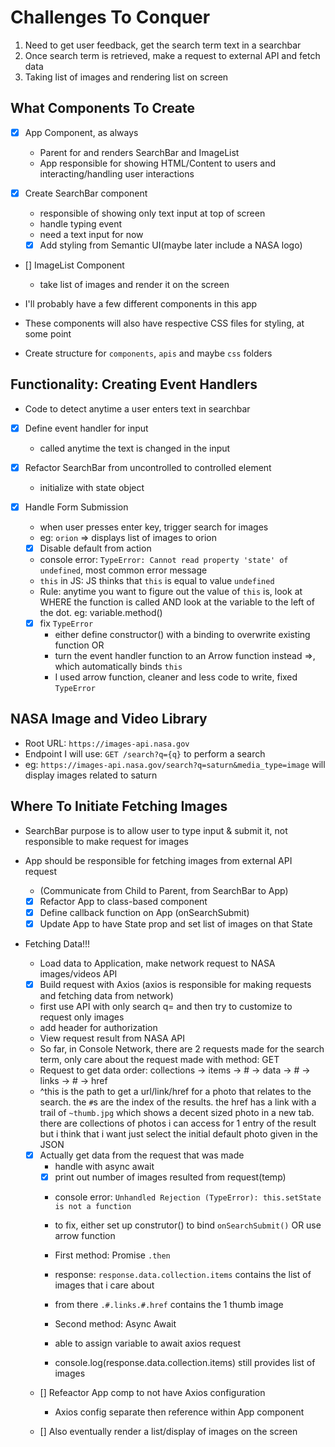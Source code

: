 # Challenges To Conquer
1. Need to get user feedback, get the search term text in a searchbar
2. Once search term is retrieved, make a request to external API and fetch data
3. Taking list of images and rendering list on screen

## What Components To Create
- [x] App Component, as always
  - Parent for and renders SearchBar and ImageList
  - App responsible for showing HTML/Content to users and interacting/handling user interactions

- [x] Create SearchBar component
  - responsible of showing only text input at top of screen
  - handle typing event
  - need a text input for now
  - [x] Add styling from Semantic UI(maybe later include a NASA logo)

- [] ImageList Component
  - take list of images and render it on the screen

- I'll probably have a few different components in this app
- These components will also have respective CSS files for styling, at some point
- Create structure for `components`, `apis` and maybe `css` folders

## Functionality: Creating Event Handlers
- Code to detect anytime a user enters text in searchbar
- [x] Define event handler for input
  - called anytime the text is changed in the input

- [x] Refactor SearchBar from uncontrolled to controlled element
  - initialize with state object

- [x] Handle Form Submission
  - when user presses enter key, trigger search for images
  - eg: `orion` => displays list of images to orion

  - [x] Disable default from action
  - console error: `TypeError: Cannot read property 'state' of undefined`, most common error message
  - `this` in JS: JS thinks that `this` is equal to value `undefined`
  - Rule: anytime you want to figure out the value of `this` is, look at WHERE the function is called AND look at the variable to the left of the dot. eg: variable.method()

  - [x] fix `TypeError`
    - either define constructor() with a binding to overwrite existing function OR
    - turn the event handler function to an Arrow function instead =>, which automatically binds `this`
    - I used arrow function, cleaner and less code to write, fixed `TypeError`

## NASA Image and Video Library
- Root URL: `https://images-api.nasa.gov`
- Endpoint I will use: `GET /search?q={q}` to perform a search
- eg: `https://images-api.nasa.gov/search?q=saturn&media_type=image` will display images related to saturn


## Where To Initiate Fetching Images
- SearchBar purpose is to allow user to type input & submit it, not responsible to make request for images
- App should be responsible for fetching images from external API request
  - (Communicate from Child to Parent, from SearchBar to App)
  - [x] Refactor App to class-based component
  - [x] Define callback function on App (onSearchSubmit)
  - [x] Update App to have State prop and set list of images on that State

- Fetching Data!!!
  - Load data to Application, make network request to NASA images/videos API
  - [x] Build request with Axios (axios is responsible for making requests and fetching data from network)
  - first use API with only search q= and then try to customize to request only images
  - add header for authorization
  - View request result from NASA API
  - So far, in Console Network, there are 2 requests made for the search term, only care about the request made with method: GET
  - Request to get data order: collections -> items -> # -> data -> # -> links -> # -> href
  - ^this is the path to get a url/link/href for a photo that relates to the search. the `#`s are the index of the results. the href has a link with a trail of `~thumb.jpg` which shows a decent sized photo in a new tab.  there are collections of photos i can access for 1 entry of the result but i think that i want just select the initial default photo given in the JSON

  - [x] Actually get data from the request that was made
    - handle with async await
    - [x] print out number of images resulted from request(temp)
    - console error: `Unhandled Rejection (TypeError): this.setState is not a function`
    - to fix, either set up construtor() to bind `onSearchSubmit()` OR use arrow function

    - First method: Promise `.then`
    - response: `response.data.collection.items` contains the list of images that i care about
    - from there `.#.links.#.href` contains the 1 thumb image

    - Second method: Async Await
    - able to assign variable to await axios request
    - console.log(response.data.collection.items) still provides list of images

  - [] Refeactor App comp to not have Axios configuration
    - Axios config separate then reference within App component

  - [] Also eventually render a list/display of images on the screen
